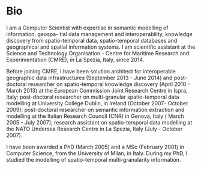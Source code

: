 # Bio

I am a Computer Scientist with expertise in semantic modelling of information, geospa- tial data management and interoperability, knowledge discovery from spatio-temporal data, spatio-temporal databases and geographical and spatial information systems.
I am scientific assistant at the Science and Technology Organisation - Centre for Maritime Research and Experimentation (CMRE), in La Spezia, Italy, since 2014. 

Before joining CMRE, I have been solution architect for interoperable geographic data infrastructures (September 2013 - June 2014) and post-doctoral researcher on spatio-temporal knowledge discovery (April 2010 - March 2013) at the European Commission Joint Research Centre in Ispra, Italy;  post-doctoral researcher on multi-granular spatio-temporal data modelling at University College Dublin, in Ireland (October 2007- October 2009); post-doctoral researcher on semantic information extraction and modelling at the Italian Research Council (CNR) in Genova, Italy ( March 2005 - July 2007); research assistant on spatio-temporal data modelling at the NATO Undersea Research Centre in La Spezia, Italy (July - October 2007).

I have been awarded a PhD (March 2005) and a MSc (February 2001) in Computer Science, from the University of Milan, in Italy. During my PhD, I studied the modelling of spatio-temporal multi-granularity information. 